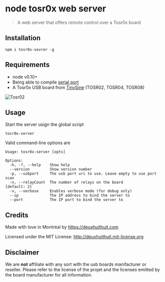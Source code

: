 # node tosr0x web server

> A web server that offers remote control over a Tosr0x board

## Installation

```
npm i tosr0x-sevrer -g
```

## Requirements

- node v0.10+
- Being able to compile [serial port](https://github.com/voodootikigod/node-serialport#to-install)
- A Tosr0x USB board from [TinySine](http://www.tinyosshop.com/) (TOSR02, TOSR04, TOSR08)

![Tosr02](http://www.tinyosshop.com/image/cache/data/Relay%20Boards/TOSR02-1-228x228.jpg)

## Usage

Start the server usign the global script

```
tosr0x-server
```

Valid command-line options are

```
Usage: tosr0x-server [opts]

Options:
  -h, -?, --help    Show help                                            
  --version         Show version number                                  
  -p, --usbport     The usb port uri to use. Leave empty to use port scan
  -n, --relayCount  The number of relays on the board                      [default: 2]
  -v, --verbose     Enables verbose mode (for debug only)                
  --ip              The IP address to bind the server to                 
  --port            The IP port to bind the server to               
```

## Credits

Made with love in Montréal by <https://deuxhuithuit.com>

Licensed under the MIT License: <http://deuxhuithuit.mit-license.org>

## Disclaimer

We are **not** affiliate with any sort with the usb boards manifacturer or reseller. Please refer to the license of the projet and the licenses emitted by the board manufacturer for all information.

